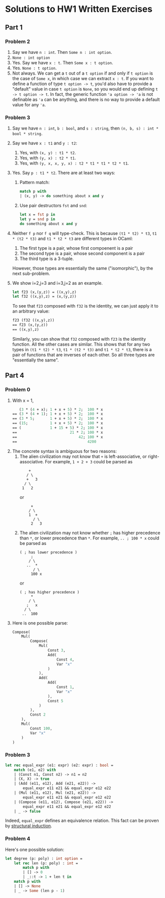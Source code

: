 # Solutions to HW1 Written Exercises


## Part 1

### Problem 2
1. Say we have `n : int`. Then `Some n : int option`.
2. `None : int option`
3. Yes. Say we have `x : t`. Then `Some x : t option`.
4. Yes. `None : t option`.
5. Not always. We can get a `t` out of a `t option` if and only if `t option` is the case of `Some x`, in which case we can extract `x : t`. If you want to define a function of type `t option -> t`, you'd also have to provide a "default" value in case `t option` is `None`, so you would end up defining `t -> t option -> t`. In fact, the generic function `'a option -> 'a` is not definable as `'a` can be anything, and there is no way to provide a default value for any `'a`.


### Problem 3
1. Say we have `n : int`, `b : bool`, and `s : string`, then `(n, b, s) : int * bool * string`.
2. Say we have `x : t1` and `y : t2`:
   1. Yes, with `(x, y) : t1 * t2`.
   2. Yes, with `(y, x) : t2 * t1`.
   3. Yes, with `(y, x, x, y, x) : t2 * t1 * t1 * t2 * t1`.
3. Yes. Say `p : t1 * t2`. There are at least two ways:
   1. Pattern match:
      ```ocaml
      match p with
      | (x, y) -> do something about x and y
      ```
    2. Use pair destructors `fst` and `snd`:
       ```ocaml
       let x = fst p in
       let y = snd p in
       do something about x and y
       ```
4. Neither `f p` nor `f q` will type-check. This is because `(t1 * t2) * t3`, `t1 * (t2 * t3)` and `t1 * t2 * t3` are different types in OCaml:
    1. The first type is a pair, whose first compoenent is a pair
    2. The second type is a pair, whose second component is a pair
    3. The third type is a 3-tuple.
   
   However, those types are essentially the same ("isomorphic"), by the next sub-problem.
5. We show i=2,j=3 and i=3,j=2 as an example.
    ```ocaml
    let f23 (x,(y,z)) = ((x,y),z)
    let f32 ((x,y),z) = (x,(y,z))
    ```
    To see that `f23` composed with `f32` is the identity, we can just apply it to an arbitrary value:
    ```ocaml
    f23 (f32 ((x,y),z)) 
    == f23 (x,(y,z)) 
    == ((x,y),z)
    ```
    Similarly, you can show that `f32` composed with `f23` is the identity function.
    All the other cases are similar. This shows that for any two types in `(t1 * t2) * t3`, `t1 * (t2 * t3)` and `t1 * t2 * t3`, there is a pair of functions that are inverses of each other. So all three types are "essentially the same".


## Part 4

### Problem 0
1. With x = 1,
    ```ocaml
       (3 * (4 + x); 1 + x + 5) * 2;  100 * x
    == (3 * (4 + 1); 1 + x + 5) * 2;  100 * x
    == (3 * 5;       1 + x + 5) * 2;  100 * x
    == (15;          1 + x + 5) * 2;  100 * x
    == (             1 + 15 + 5) * 2; 100 * x
    ==                        21 * 2; 100 * x
    ==                            42; 100 * x
    ==                                4200
    ```
2. The concrete syntax is ambiguous for two reasons:
   1. The alien civilization may not know that `+` is left-associative, or right-associative. For example, `1 + 2 + 3` could be parsed as
      ```
          +
         / \
         +   3
        / \
       1   2
      ```
      or 
        ```
             +
            / \
            1  +
              / \
             2   3
        ```
    2. The alien civilization may not know whether `;` has higher precedence than `*`, or lower precedence than `*`. For example, `.. ; 100 * x` could be parsed as
        ```
        ( ; has lower precedence )
             ;
            / \
           ..  *
              / \
             100 x
        ```
        or
        ```
        ( ; has higher precedence )
             *
            / \
           ;   x
          / \
         ..  100
        ```
3. Here is one possible parse:
    ```ocaml
    Compose(
        Mul(
            Compose(
                Mul(
                    Const 3,
                    Add(
                        Const 4,
                        Var "x"
                    )
                ),
                Add(
                    Add(
                        Const 1,
                        Var "x"
                    ),
                    Const 5
                )
            ),
            Const 2
        ),
        Mul(
            Const 100,
            Var "x"
        )
    )
    ```

### Problem 3
```ocaml
let rec equal_expr (e1: expr) (e2: expr) : bool =
    match (e1, e2) with
    | (Const n1, Const n2) -> n1 = n2
    | (X, X) -> true
    | (Add (e11, e12), Add (e21, e22)) -> 
        equal_expr e11 e21 && equal_expr e12 e22
    | (Mul (e11, e12), Mul (e21, e22)) -> 
        equal_expr e11 e21 && equal_expr e12 e22
    | (Compose (e11, e12), Compose (e21, e22)) -> 
        equal_expr e11 e21 && equal_expr e12 e22
    | _ -> false
```

Indeed, `equal_expr` defines an equivalence relation.
This fact can be proven by [structural induction](https://en.wikipedia.org/wiki/Structural_induction).


### Problem 4
Here's one possible solution:
```ocaml
let degree (p: poly) : int option =
    let rec len (p: poly) : int = 
        match p with
        | [] -> 0
        | _::t -> 1 + len t in
    match p with
    | [] -> None
    | _ -> Some (len p - 1)
```